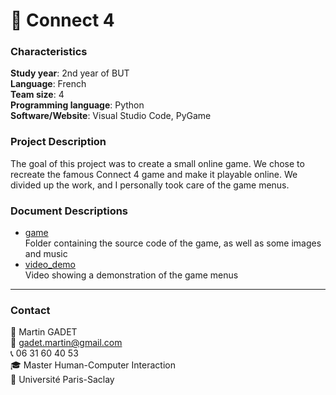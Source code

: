 # 🔴 Connect 4

### Characteristics

**Study year**: 2nd year of BUT  
**Language**: French  
**Team size**: 4  
**Programming language**: Python  
**Software/Website**: Visual Studio Code, PyGame  

### Project Description

The goal of this project was to create a small online game.
We chose to recreate the famous Connect 4 game and make it playable online. We divided up the work, and I personally took care of the game menus.


### Document Descriptions

- [game](game)  
Folder containing the source code of the game, as well as some images and music
- [video_demo](https://youtu.be/YDBCQHz9hBQ)  
Video showing a demonstration of the game menus


---


### Contact

👤 Martin GADET  
📧 gadet.martin@gmail.com  
📞 06 31 60 40 53  
🎓 Master Human-Computer Interaction  
🏫 Université Paris-Saclay

